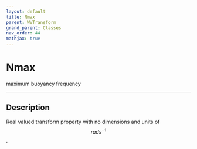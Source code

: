 ```yaml
---
layout: default
title: Nmax
parent: WVTransform
grand_parent: Classes
nav_order: 44
mathjax: true
---
```


#  Nmax

maximum buoyancy frequency


---

## Description
Real valued transform property with no dimensions and units of $$rad s^{-1}$$.

